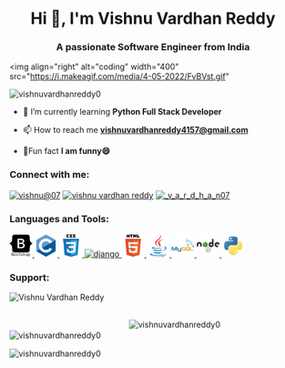 <h1 align="center">Hi 👋, I'm Vishnu Vardhan Reddy</h1>
<h3 align="center">A passionate Software Engineer from India</h3>

<img align="right" alt="coding" width="400" src="https://i.makeagif.com/media/4-05-2022/FvBVst.gif"

<p align="left"> <img src="https://komarev.com/ghpvc/?username=vishnuvardhanreddy0&label=Profile%20views&color=0e75b6&style=flat" alt="vishnuvardhanreddy0" /> </p>

- 🌱 I’m currently learning **Python Full Stack Developer**

- 📫 How to reach me **vishnuvardhanreddy4157@gmail.com**

- 🤗Fun fact **I am funny😄**

<h3 align="left">Connect with me:</h3>
<p align="left">
<a href="https://twitter.com/vishnu@07" target="blank"><img align="center" src="https://raw.githubusercontent.com/rahuldkjain/github-profile-readme-generator/master/src/images/icons/Social/twitter.svg" alt="vishnu@07" height="30" width="40" /></a>
<a href="https://linkedin.com/in/vishnu vardhan reddy" target="blank"><img align="center" src="https://raw.githubusercontent.com/rahuldkjain/github-profile-readme-generator/master/src/images/icons/Social/linked-in-alt.svg" alt="vishnu vardhan reddy" height="30" width="40" /></a>
<a href="https://instagram.com/_v_a_r_d_h_a_n07" target="blank"><img align="center" src="https://raw.githubusercontent.com/rahuldkjain/github-profile-readme-generator/master/src/images/icons/Social/instagram.svg" alt="_v_a_r_d_h_a_n07" height="30" width="40" /></a>
</p>

<h3 align="left">Languages and Tools:</h3>
<p align="left"> <a href="https://getbootstrap.com" target="_blank" rel="noreferrer"> <img src="https://raw.githubusercontent.com/devicons/devicon/master/icons/bootstrap/bootstrap-plain-wordmark.svg" alt="bootstrap" width="40" height="40"/> </a> <a href="https://www.cprogramming.com/" target="_blank" rel="noreferrer"> <img src="https://raw.githubusercontent.com/devicons/devicon/master/icons/c/c-original.svg" alt="c" width="40" height="40"/> </a> <a href="https://www.w3schools.com/css/" target="_blank" rel="noreferrer"> <img src="https://raw.githubusercontent.com/devicons/devicon/master/icons/css3/css3-original-wordmark.svg" alt="css3" width="40" height="40"/> </a> <a href="https://www.djangoproject.com/" target="_blank" rel="noreferrer"> <img src="https://cdn.worldvectorlogo.com/logos/django.svg" alt="django" width="40" height="40"/> </a> <a href="https://www.w3.org/html/" target="_blank" rel="noreferrer"> <img src="https://raw.githubusercontent.com/devicons/devicon/master/icons/html5/html5-original-wordmark.svg" alt="html5" width="40" height="40"/> </a> <a href="https://www.java.com" target="_blank" rel="noreferrer"> <img src="https://raw.githubusercontent.com/devicons/devicon/master/icons/java/java-original.svg" alt="java" width="40" height="40"/> </a> <a href="https://www.mysql.com/" target="_blank" rel="noreferrer"> <img src="https://raw.githubusercontent.com/devicons/devicon/master/icons/mysql/mysql-original-wordmark.svg" alt="mysql" width="40" height="40"/> </a> <a href="https://nodejs.org" target="_blank" rel="noreferrer"> <img src="https://raw.githubusercontent.com/devicons/devicon/master/icons/nodejs/nodejs-original-wordmark.svg" alt="nodejs" width="40" height="40"/> </a> <a href="https://www.python.org" target="_blank" rel="noreferrer"> <img src="https://raw.githubusercontent.com/devicons/devicon/master/icons/python/python-original.svg" alt="python" width="40" height="40"/> </a> </p>

<h3 align="left">Support:</h3>
<p><a href="https://ko-fi.com/Vishnu Vardhan Reddy "> <img align="left" src="https://cdn.ko-fi.com/cdn/kofi3.png?v=3" height="50" width="210" alt="Vishnu Vardhan Reddy " /></a></p><br><br>

<p><img align="left" src="https://github-readme-stats.vercel.app/api/top-langs?username=vishnuvardhanreddy0&show_icons=true&locale=en&layout=compact" alt="vishnuvardhanreddy0" /></p>

<p>&nbsp;<img align="center" src="https://github-readme-stats.vercel.app/api?username=vishnuvardhanreddy0&show_icons=true&locale=en" alt="vishnuvardhanreddy0" /></p>

<p><img align="center" src="https://github-readme-streak-stats.herokuapp.com/?user=vishnuvardhanreddy0&" alt="vishnuvardhanreddy0" /></p>
